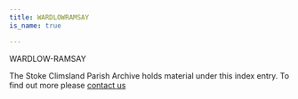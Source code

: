 ```yaml
---
title: WARDLOWRAMSAY
is_name: true

---
```


WARDLOW-RAMSAY


The Stoke Climsland Parish Archive holds material under this index entry. To find out more please [contact us](/contact/)
